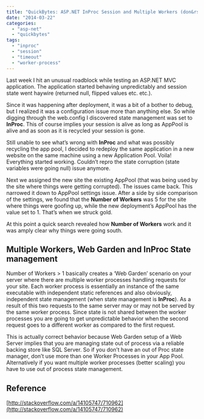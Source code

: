 ```yaml
---
title: "QuickBytes: ASP.NET InProc Session and Multiple Workers (don&rsquo;t go well together)"
date: "2014-03-22"
categories: 
  - "asp-net"
  - "quickbytes"
tags: 
  - "inproc"
  - "session"
  - "timeout"
  - "worker-process"
---
```


Last week I hit an unusual roadblock while testing an ASP.NET MVC application. The application started behaving unpredictably and session state went haywire (returned null, flipped values etc. etc.).

Since it was happening after deployment, it was a bit of a bother to debug, but I realized it was a configuration issue more than anything else. So while digging through the web.config I discovered state management was set to **InProc**. This of course implies your session is alive as long as AppPool is alive and as soon as it is recycled your session is gone.

Still unable to see what’s wrong with **InProc** and what was possibly recycling the app pool, I decided to redeploy the same application in a new website on the same machine using a new Application Pool. Voila! Everything started working. Couldn’t repro the state corruption (state variables were going null) issue anymore.

Next we assigned the new site the existing AppPool (that was being used by the site where things were getting corrupted). The issues came back. This narrowed it down to AppPool settings issue. After a side by side comparison of the settings, we found that the **Number of Workers** was 5 for the site where things were goofing up, while the new deployment’s AppPool has the value set to 1. That’s when we struck gold.

At this point a quick search revealed how **Number of Workers** work and it was amply clear why things were going south.

## Multiple Workers, Web Garden and InProc State management

Number of Workers > 1 basically creates a ‘Web Garden’ scenario on your server where there are multiple worker processes handling requests for your site. Each worker process is essentially an instance of the same executable with independent static references and also obviously, independent state management (when state management is **InProc**). As a result of this two requests to the same server may or may not be served by the same worker process. Since state is not shared between the worker processes you are going to get unpredictable behavior when the second request goes to a different worker as compared to the first request.

This is actually correct behavior because Web Garden setup of a Web Server implies that you are managing state out of process via a reliable backing store like SQL Server. So if you don’t have an out of Proc state manager, don’t use more than one Worker Processes in your App Pool. Alternatively if you want multiple worker processes (better scaling) you have to use out of process state management.

## Reference

[http://stackoverflow.com/a/14105747/710962](http://stackoverflow.com/a/14105747/710962)

